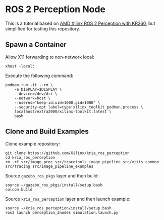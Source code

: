 # ROS 2 Perception Node

This is a tutorial based on [AMD Xilinx ROS 2 Perception with KR260](https://xilinx.github.io/kria-apps-docs/kr260/build/html/docs/ros2_perception_node/docs/app_deployment.html), but simplified for testing this repository.


## Spawn a Container

Allow X11 forwarding to non-network local:
```
xhost +local:
```

Execute the following command:
```
podman run -it --rm \
    -e DISPLAY=$DISPLAY \
    --device=/dev/dri \
    --network=host \
    --userns="keep-id:uid=1000,gid=1000" \
    --security-opt label=type:xilinx_toolkit_podman.process \
    localhost/extra2000/xilinx-toolkit:latest \
    bash
```


## Clone and Build Examples

Clone example repository:
```
git clone https://github.com/Xilinx/kria_ros_perception
cd kria_ros_perception
rm -rf src/image_proc src/tracetools_image_pipeline src/vitis_common src/tracing src/image_pipeline_examples
```

Source `gazebo_ros_pkgs` layer and then build:
```
source ~/gazebo_ros_pkgs/install/setup.bash
colcon build
```

Source `kria_ros_perception` layer and then launch example:
```
source ~/kria_ros_perception/install/setup.bash
ros2 launch perception_2nodes simulation.launch.py
```
